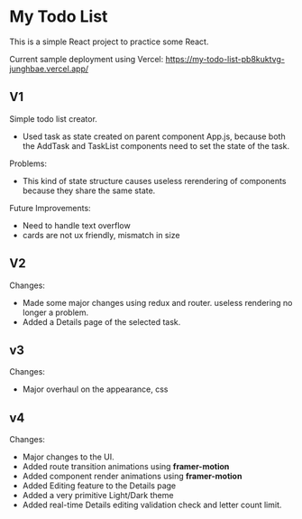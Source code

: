 # My Todo List

This is a simple React project to practice some React.   

Current sample deployment using Vercel: https://my-todo-list-pb8kuktvg-junghbae.vercel.app/ 

## V1 
 Simple todo list creator. 
  - Used task as state created on parent component App.js, 
    because both the AddTask and TaskList components need to set the state of the task.  
    
 Problems:
  - This kind of state structure causes useless rerendering of components because they share the same state.  

 Future Improvements:
  - Need to handle text overflow
  - cards are not ux friendly, mismatch in size
  
## V2
 Changes:
  - Made some major changes using redux and router. useless rendering no longer a problem.
  - Added a Details page of the selected task.
  
## v3 
 Changes:
  - Major overhaul on the appearance, css
  
## v4
 Changes:
  - Major changes to the UI.
  - Added route transition animations using **framer-motion**
  - Added component render animations using **framer-motion**
  - Added Editing feature to the Details page
  - Added a very primitive Light/Dark theme
  - Added real-time Details editing validation check and letter count limit.
 
  
